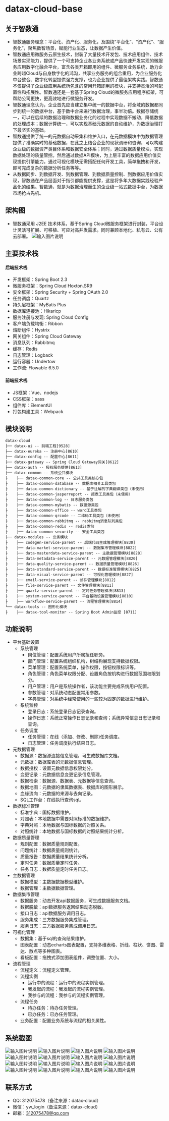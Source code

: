 # datax-cloud-base

## 关于智数通
- 智数通服务理念：平台化、资产化、服务化，及围绕“平台化”、“资产化”、“服务化”，聚焦数智场景，赋能行业生态，让数据产生价值。<br>
- 智数通应用微服务云原生技术，封装了大量技术开发包、技术应用组件、技术场景实现能力，提供了一个可支持企业各业务系统或产品快速开发实现的微服务应用数字化融合平台，富含各类开箱即用的组件、微服务业务系统，助力企业跨越Cloud与自身数字化的鸿沟，共享业务服务的组合重用，为企业服务化中台整合、数字化转型提供强力支撑，也为企业提供了最佳架构实践。智数通不仅提供了企业级应用系统所包含的常用开箱即用的模块，并支持灵活的可配置性和拓展性。智数通还是一套基于Spring Cloud的微服务应用程序框架，可帮助公司更快，更高效地进行微服务开发。<br>
- 智数通理念认为，企业首先应当建立集中统一的数据中台，将全域的数据都同步到统一的数据中台，基于数中台来进行数据治理，事半功倍。数据存储统一，可以在后续的数据治理和数据业务化的过程中实现数据不搬动，降低数据的处理成本；数据计算统一，可以实现基础元数据的自动维护，为数据治理打下最坚实的基础。<br>
- 智数通提供了统一的元数据自动采集和维护入口，在元数据模块中为数据管理提供了准确实时的基础数据，在此之上结合企业的现状调研和咨询，可以构建企业级的数据资产类目体系和数据安全体系；同时，通过数据质量模块，实现数据处理的质量管控。然后通过数据API模块，为上层丰富的数据应用价值实现提供引擎能力。通过可视化模块无需搭配任何开发工具，简单拖拽和开发，即可完成复杂的数据分析任务等等。<br>
- 从数据同步、到数据开发、到数据管理、到数据质量控制、到数据应用价值实现，智数通在产品层面对于指引都能提供支撑，这是将多年大数据实践经验产品化的结果。智数通，就是为数据治理而生的企业级一站式数据中台，为数据市场抢占先机。
## 架构图
- 智数通采用 J2EE 技术体系，基于Spring Cloud微服务框架进行封装，平台设计灵活可扩展、可移植、可应对高并发需求。同时兼顾本地化、私有云、公有云部署。
![输入图片说明](https://images.gitee.com/uploads/images/2020/1203/165417_f69306f2_772907.png "Group%2078.png")
## 主要技术栈
#### 后端技术栈
- 开发框架：Spring Boot 2.3
- 微服务框架：Spring Cloud Hoxton.SR9
- 安全框架：Spring Security + Spring OAuth 2.0
- 任务调度：Quartz 
- 持久层框架：MyBatis Plus
- 数据库连接池：Hikaricp
- 服务注册与发现: Spring Cloud Config
- 客户端负载均衡：Ribbon
- 熔断组件：Hystrix
- 网关组件：Spring Cloud Gateway
- 消息队列：Rabbitmq
- 缓存：Redis
- 日志管理：Logback
- 运行容器：Undertow
- 工作流: Flowable 6.5.0
#### 前端技术栈
- JS框架：Vue、nodejs
- CSS框架：sass
- 组件库：ElementUI
- 打包构建工具：Webpack
## 模块说明
```
datax-cloud
├── datax-ui -- 前端工程[9528]
├── datax-eureka -- 注册中心[8610]
├── datax-config -- 配置中心[8611]
├── datax-gateway -- Spring Cloud Gateway网关[8612]
├── datax-auth -- 授权服务提供[8613]
├── datax-common -- 系统公共模块
├    ├── datax-common-core -- 公共工具类核心包
├    ├── datax-common-database -- 数据库相关工具类包
├    ├── datax-common-dictionary -- 基于注解的字典翻译类包（未使用）
├    ├── datax-common-jasperreport -- 报表工具类包（未使用）
├    ├── datax-common-log -- 日志服务类包
├    ├── datax-common-mybatis -- 数据源类包
├    ├── datax-common-office -- word工具类包
├    ├── datax-common-qrcode -- 二维码工具类包（未使用）
├    ├── datax-common-rabbitmq -- rabbitmq消息队列类包
├    ├── datax-common-redis -- redis类包
├    ├── datax-common-security -- 安全工具类包
├── datax-modules -- 业务模块
├    ├── codegen-service-parent -- 后端代码生成管理模块[8830]
├    ├── data-market-service-parent -- 数据集市管理模块[8822]
├    ├── data-masterdata-service-parent -- 主数据管理模块[8828]
├    ├── data-metadata-service-parent -- 元数据管理模块[8820]
├    ├── data-quality-service-parent -- 数据质量管理模块[8826]
├    ├── data-standard-service-parent -- 数据标准管理模块[8825]
├    ├── data-visual-service-parent -- 可视化管理模块[8827]
├    ├── email-service-parent -- 邮件管理模块[8812]
├    ├── file-service-parent -- 文件管理模块[8811]
├    ├── quartz-service-parent -- 定时任务管理模块[8813]
├    ├── system-service-parent -- 平台基础设置管理模块[8810]
├    ├── workflow-service-parent -- 流程管理模块[8814]
└── datax-tools -- 图形化模块
├    ├── datax-tool-monitor -- Spring Boot Admin监控 [8711]
```
## 功能说明
- 平台基础设置
   - 系统管理
        - 岗位管理：配置系统用户所属担任职务。
        - 部门管理：配置系统组织机构，树结构展现支持数据权限。
        - 菜单管理：配置系统菜单，操作权限，按钮权限标识等。
        - 角色管理：角色菜单权限分配、设置角色按机构进行数据范围权限划分。
        - 用户管理：用户是系统操作者，该功能主要完成系统用户配置。
        - 参数管理：对系统动态配置常用参数。
        - 字典管理：对系统中经常使用的一些较为固定的数据进行维护。
    - 系统监控
        - 登录日志：系统登录日志记录查询。
        - 操作日志：系统正常操作日志记录和查询；系统异常信息日志记录和查询。
    - 任务调度
        - 任务管理：在线（添加、修改、删除)任务调度。
        - 日志管理：任务调度执行结果日志。
- 元数据管理
    - 数据源：数据源连接信息管理，可生成数据库文档。
    - 元数据：数据库表的元数据信息管理。
    - 数据授权：设置元数据信息权限划分。
    - 变更记录：元数据信息变更记录信息管理。
    - 数据检索：数据源、数据表、元数据等信息查询。
    - 数据地图：元数据的隶属数据表、数据库的图形展示。
    - 血缘流向：元数据的来源与去向记录。
    - SQL工作台：在线执行查询sql。
- 数据标准管理
    - 标准字典：国标数据维护。
    - 对照表：本地数据中需要对照标准的数据维护。
    - 字典对照：本地数据与国标数据的对照关系。
    - 对照统计：本地数据与国标数据的对照结果统计分析。
- 数据质量管理
    - 规则配置：数据质量规则配置。
    - 问题统计：数据质量规则统计。
    - 质量报告：数据质量结果统计分析。
    - 定时任务：数据质量定时任务。
    - 任务日志：数据质量定时任务日志。
- 主数据管理
    - 数据模型：主数据数据模型维护。
    - 数据管理：主数据数据管理。
- 数据集市管理
    - 数据服务：动态开发api数据服务，可生成数据服务文档。
    - 数据脱敏：api数据服务返回结果动态脱敏。
    - 接口日志：api数据服务调用日志。
    - 服务集成：三方数据服务集成管理。
    - 服务日志：三方数据服务集成调用日志。
- 可视化管理
    - 数据集：基于sql的查询结果维护。
    - 图表配置：动态echarts图表配置，支持多维表格、折线、柱状、饼图、雷达、散点等多种图表。
    - 看板配置：拖拽式添加图表组件，调整位置、大小。
- 流程管理
    - 流程定义：流程定义管理。
    - 流程实例
        - 运行中的流程：运行中的流程实例管理。
        - 我发起的流程：我发起的流程实例管理。
        - 我参与的流程：我参与的流程实例管理。
    - 流程任务
        - 待办任务：待办任务管理。
        - 已办任务：已办任务管理。
    - 业务配置：配置业务系统与流程的相关属性。
## 系统截图
![输入图片说明](https://images.gitee.com/uploads/images/2020/1203/170637_303df10c_772907.png "image.png")
![输入图片说明](https://images.gitee.com/uploads/images/2020/1203/170659_dc49bb20_772907.png "image (1).png")
![输入图片说明](https://images.gitee.com/uploads/images/2020/1203/170857_1a913ab5_772907.png "image (2).png")
![输入图片说明](https://images.gitee.com/uploads/images/2020/1203/170908_a932cfe0_772907.png "image (3).png")
![输入图片说明](https://images.gitee.com/uploads/images/2020/1203/170931_37f2352e_772907.png "image (4).png")
![输入图片说明](https://images.gitee.com/uploads/images/2020/1203/170919_1669630b_772907.png "image (5).png")
![输入图片说明](https://images.gitee.com/uploads/images/2020/1203/170939_43774735_772907.png "image (6).png")
![输入图片说明](https://images.gitee.com/uploads/images/2020/1203/170949_44790dec_772907.png "image (7).png")
![输入图片说明](https://images.gitee.com/uploads/images/2020/1203/170959_fac6ee46_772907.png "image (8).png")
![输入图片说明](https://images.gitee.com/uploads/images/2020/1203/171008_895f18a2_772907.png "image (9).png")
![输入图片说明](https://images.gitee.com/uploads/images/2020/1203/171021_ec4deafb_772907.png "image (10).png")
![输入图片说明](https://images.gitee.com/uploads/images/2020/1203/171033_26e1a3cb_772907.png "image (11).png")
![输入图片说明](https://images.gitee.com/uploads/images/2020/1203/171044_bc69d0a2_772907.png "image (12).png")
![输入图片说明](https://images.gitee.com/uploads/images/2020/1203/171056_1f7528b0_772907.png "image (13).png")
![输入图片说明](https://images.gitee.com/uploads/images/2020/1203/171105_2ffc9153_772907.png "image (14).png")
![输入图片说明](https://images.gitee.com/uploads/images/2020/1203/171124_252d3669_772907.png "image (15).png")
## 联系方式
- QQ: 312075478（备注来源：datax-cloud）
- 微信：yw_login（备注来源：datax-cloud）
- 邮箱：312075478@qq.com